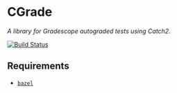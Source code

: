 # CGrade
_A library for Gradescope autograded tests using Catch2_.

[![Build Status](https://travis-ci.org/uiuc-cs126/cgrade.svg?branch=master)](https://travis-ci.org/uiuc-cs126/cgrade)

## Requirements
  * [`bazel`](https://bazel.build/)
